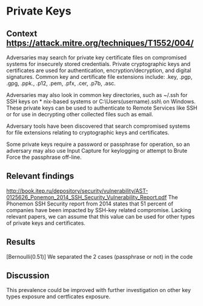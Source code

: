 # Private Keys

## Context https://attack.mitre.org/techniques/T1552/004/

Adversaries may search for private key certificate files on compromised systems for insecurely stored credentials. Private cryptographic keys and certificates are used for authentication, encryption/decryption, and digital signatures. Common key and certificate file extensions include: .key, .pgp, .gpg, .ppk., .p12, .pem, .pfx, .cer, .p7b, .asc.

Adversaries may also look in common key directories, such as ~/.ssh for SSH keys on * nix-based systems or C:\Users\(username)\.ssh\ on Windows. These private keys can be used to authenticate to Remote Services like SSH or for use in decrypting other collected files such as email.

Adversary tools have been discovered that search compromised systems for file extensions relating to cryptographic keys and certificates.

Some private keys require a password or passphrase for operation, so an adversary may also use Input Capture for keylogging or attempt to Brute Force the passphrase off-line.

## Relevant findings 

http://book.itep.ru/depository/security/vulnerability/AST-0125626_Ponemon_2014_SSH_Security_Vulnerability_Report.pdf
The Phonemon SSH Security report from 2014 states that 51 percent of companies have been impacted by SSH-key related compromise.
Lacking relevant papers, we can assume that this value can be used for other types of private keys and certificates.

## Results 

[Bernoulli(0.51)]
We separated the 2 cases (passphrase or not) in the code

## Discussion

This prevalence could be improved with further investigation on other key types exposure and certficates exposure.